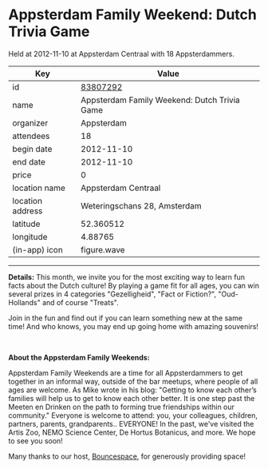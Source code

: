 # Appsterdam Family Weekend: Dutch Trivia Game
Held at 2012-11-10 at Appsterdam Centraal with 18 Appsterdammers.
        
|Key|Value
|---|---|
|id|[83807292](https://www.meetup.com/appsterdam/events/83807292/)|
|name|Appsterdam Family Weekend: Dutch Trivia Game|
|organizer|Appsterdam|
|attendees|18|
|begin date|2012-11-10|
|end date|2012-11-10|
|price|0|
|location name|Appsterdam Centraal|
|location address|Weteringschans 28, Amsterdam|
|latitude|52.360512|
|longitude|4.88765|
|(in-app) icon|figure.wave|

---

**Details:** This month, we invite you for the most exciting way to learn fun facts about the Dutch culture! By playing a game fit for all ages, you can win several prizes in 4 categories "Gezelligheid", "Fact or Fiction?", "Oud-Hollands" and of course "Treats".

Join in the fun and find out if you can learn something new at the same time! And who knows, you may end up going home with amazing souvenirs!

 

**About the Appsterdam Family Weekends:**

Appsterdam Family Weekends are a time for all Appsterdammers to get together in an informal way, outside of the bar meetups, where people of all ages are welcome. As Mike wrote in his blog: "Getting to know each other’s families will help us to get to know each other better. It is one step past the Meeten en Drinken on the path to forming true friendships within our community." Everyone is welcome to attend: you, your colleagues, children, partners, parents, grandparents.. EVERYONE! In the past, we've visited the Artis Zoo, NEMO Science Center, De Hortus Botanicus, and more. We hope to see you soon!

Many thanks to our host, [Bouncespace](http://www.bouncespace.eu/), for generously providing space!



